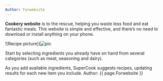 ```yaml
---
Author: Forwebsite
---
```

**Cookery website** is to the rescue, helping you waste less food and eat fantastic meals. This website is simple and effective, and there’s no need to download or install anything on your phone.

![Recipe picture](![pic](https://https://upload.wikimedia.org/wikipedia/commons/thumb/f/fd/RMS_Titanic_3.jpg/1200px-RMS_Titanic_3.jpg)


Start by selecting ingredients you already have on hand from several categories (such as meat, seasoning and dairy).

As you add available ingredients, SuperCook suggests recipes, updating results for each new item you include.
Author: {{ page.Forwebsite }}
